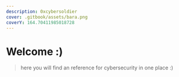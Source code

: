 ```yaml
---
description: 0xcybersoldier
cover: .gitbook/assets/bara.png
coverY: 164.70411985018728
---
```


# Welcome :)



> here you will find an reference for cybersecurity in one place :)

